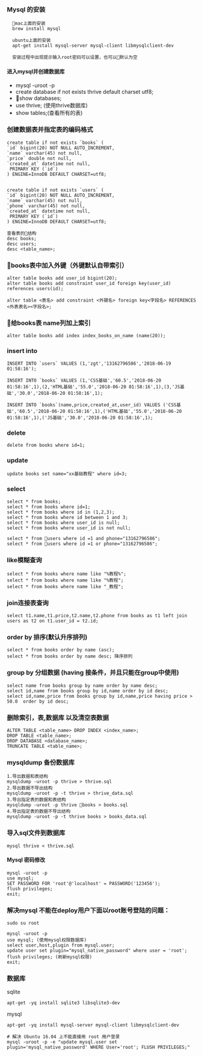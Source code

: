 ### Mysql 的安装

      mac上面的安装
      brew install mysql
      
      ubuntu上面的安装
      apt-get install mysql-server mysql-client libmysqlclient-dev

      安装过程中出现提示输入root密码可以设置，也可以默认为空

#### 进入mysql并创建数据库
  - mysql -uroot -p
  - create database if not exists thrive default charset utf8;
  - show databases;
  - use thrive; (使用thrive数据库)
  - show tables;(查看所有的表)

### 创建数据表并指定表的编码格式
    create table if not exists `books` (
    `id` bigint(20) NOT NULL AUTO_INCREMENT,
    `name` varchar(45) not null,
    `price` double not null,
    `created_at` datetime not null,
     PRIMARY KEY (`id`)
    ) ENGINE=InnoDB DEFAULT CHARSET=utf8;


    create table if not exists `users` (
    `id` bigint(20) NOT NULL AUTO_INCREMENT,
    `name` varchar(45) not null,
    `phone` varchar(45) not null,
    `created_at` datetime not null,
     PRIMARY KEY (`id`)
    ) ENGINE=InnoDB DEFAULT CHARSET=utf8;

    查看表的结构
    desc books;
    desc users;
    desc <table_name>;

### books表中加入外键（外键默认自带索引）
    alter table books add user_id bigint(20);
    alter table books add constraint user_id foreign key(user_id) references users(id);

    alter table <表名> add constraint <外键名> foreign key<字段名> REFERENCES <外表表名><字段名>;

### 给books表 name列加上索引
    alter table books add index index_books_on_name (name(20));

### insert into
    INSERT INTO `users` VALUES (1,'zgt','13162796586','2018-06-19 01:58:16');

    INSERT INTO `books` VALUES (1,'CSS基础','60.5','2018-06-20 01:58:16',1),(2,'HTML基础','55.0','2018-06-20 01:58:16',1),(3,'JS基础','30.0','2018-06-20 01:58:16',1);

    INSERT INTO `books`(name,price,created_at,user_id) VALUES ('CSS基础','60.5','2018-06-20 01:58:16',1),('HTML基础','55.0','2018-06-20 01:58:16',1),('JS基础','30.0','2018-06-20 01:58:16',1);

### delete
    delete from books where id=1;

### update
    update books set name="xx基础教程" where id=3;

### select 
    select * from books;
    select * from books where id=1;
    select * from books where id in (1,2,3);
    select * from books where id between 1 and 3;
    select * from books where user_id is null;
    select * from books where user_id is not null;

    select * from users where id =1 and phone="13162796586";
    select * from users where id =1 or phone="13162796586";

### like模糊查询
    select * from books where name like "%教程%";
    select * from books where name like "%教程";
    select * from books where name like "_教程";

### join连接表查询

    select t1.name,t1.price,t2.name,t2.phone from books as t1 left join users as t2 on t1.user_id = t2.id;

### order by 排序(默认升序排列)
    select * from books order by name (asc);
    select * from books order by name desc; 降序排列

### group by 分组数据 (having 接条件，并且只能在group中使用)
    select name from books group by name order by name desc;
    select id,name from books group by id,name order by id desc;
    select id,name,price from books group by id,name,price having price > 50.0  order by id desc;

### 删除索引，表,数据库 以及清空表数据
    ALTER TABLE <table_name> DROP INDEX <index_name>;
    DROP TABLE <table_name>;
    DROP DATABASE <database_name>;
    TRUNCATE TABLE <table_name>;

### mysqldump 备份数据库

    1.导出数据和表结构 
    mysqldump -uroot -p thrive > thrive.sql
    2.导出数据不导出结构  
    mysqldump -uroot -p -t thrive > thrive_data.sql
    3.导出指定表的数据和表结构
    mysqldump -uroot -p thrive books > books.sql
    4.导出指定表的数据不导出结构
    mysqldump -uroot -p -t thrive books > books_data.sql

### 导入sql文件到数据库
    mysql thrive < thrive.sql


#### Mysql 密码修改
    mysql -uroot -p
    use mysql;
    SET PASSWORD FOR 'root'@'localhost' = PASSWORD('123456');
    flush privileges;
    exit;

### 解决mysql 不能在deploy用户下面以root账号登陆的问题：
    sudo su root

    mysql -uroot -p
    use mysql; (使用mysql权限数据库)
    select user,host,plugin from mysql.user;
    update user set plugin="mysql_native_password" where user = 'root';
    flush privileges; (刷新mysql权限)
    exit;


### 数据库
sqlite
```
apt-get -yq install sqlite3 libsqlite3-dev
```

mysql
```
apt-get -yq install mysql-server mysql-client libmysqlclient-dev

# 解决 Ubuntu 16.04 上不能直接用 root 用户登录
mysql -uroot -p -e "update mysql.user set plugin='mysql_native_password' WHERE User='root'; FLUSH PRIVILEGES;"
```